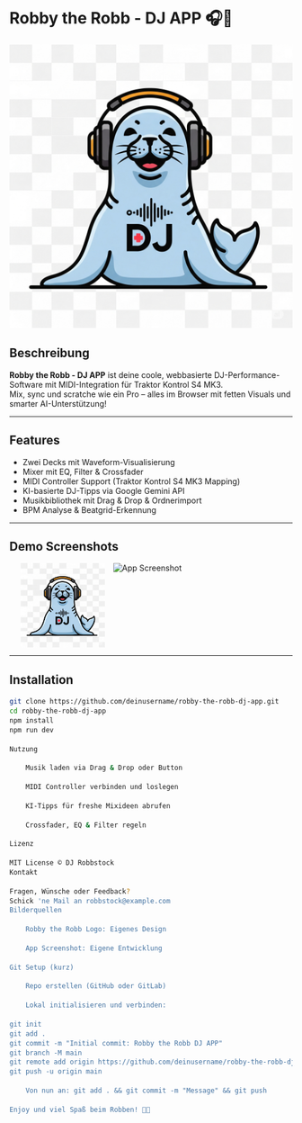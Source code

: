 # Robby the Robb - DJ APP 🎧🦭

![Robby the Robb Logo](./assets/robby-logo.png)

## Beschreibung

**Robby the Robb - DJ APP** ist deine coole, webbasierte DJ-Performance-Software mit MIDI-Integration für Traktor Kontrol S4 MK3.  
Mix, sync und scratche wie ein Pro – alles im Browser mit fetten Visuals und smarter AI-Unterstützung!

---

## Features

- Zwei Decks mit Waveform-Visualisierung  
- Mixer mit EQ, Filter & Crossfader  
- MIDI Controller Support (Traktor Kontrol S4 MK3 Mapping)  
- KI-basierte DJ-Tipps via Google Gemini API  
- Musikbibliothek mit Drag & Drop & Ordnerimport  
- BPM Analyse & Beatgrid-Erkennung  

---

## Demo Screenshots

<div style="display: flex; gap: 15px; flex-wrap: wrap; justify-content: center;">
  <img src="./assets/robby-logo.png" alt="Robby the Robb Logo" width="150" />
  <img src="./assets/screenshot-main.png" alt="App Screenshot" width="300" />
</div>

---

## Installation

```bash
git clone https://github.com/deinusername/robby-the-robb-dj-app.git
cd robby-the-robb-dj-app
npm install
npm run dev

Nutzung

    Musik laden via Drag & Drop oder Button

    MIDI Controller verbinden und loslegen

    KI-Tipps für freshe Mixideen abrufen

    Crossfader, EQ & Filter regeln

Lizenz

MIT License © DJ Robbstock
Kontakt

Fragen, Wünsche oder Feedback?
Schick 'ne Mail an robbstock@example.com
Bilderquellen

    Robby the Robb Logo: Eigenes Design

    App Screenshot: Eigene Entwicklung

Git Setup (kurz)

    Repo erstellen (GitHub oder GitLab)

    Lokal initialisieren und verbinden:

git init
git add .
git commit -m "Initial commit: Robby the Robb DJ APP"
git branch -M main
git remote add origin https://github.com/deinusername/robby-the-robb-dj-app.git
git push -u origin main

    Von nun an: git add . && git commit -m "Message" && git push

Enjoy und viel Spaß beim Robben! 🦭🎶